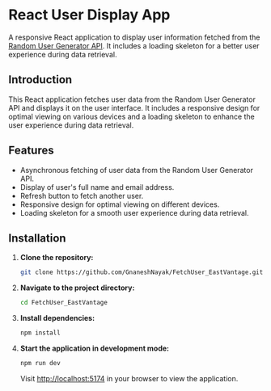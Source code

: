 # React User Display App

A responsive React application to display user information fetched from the [Random User Generator API](https://randomuser.me/api). It includes a loading skeleton for a better user experience during data retrieval.

## Introduction

This React application fetches user data from the Random User Generator API and displays it on the user interface. It includes a responsive design for optimal viewing on various devices and a loading skeleton to enhance the user experience during data retrieval.

## Features

- Asynchronous fetching of user data from the Random User Generator API.
- Display of user's full name and email address.
- Refresh button to fetch another user.
- Responsive design for optimal viewing on different devices.
- Loading skeleton for a smooth user experience during data retrieval.

## Installation

1. **Clone the repository:**

   ```bash
   git clone https://github.com/GnaneshNayak/FetchUser_EastVantage.git
   ```

2. **Navigate to the project directory:**

   ```bash
   cd FetchUser_EastVantage
   ```

3. **Install dependencies:**

   ```bash
   npm install
   ```

4. **Start the application in development mode:**

   ```bash
   npm run dev
   ```

   Visit [http://localhost:5174](http://localhost:5174) in your browser to view the application.
